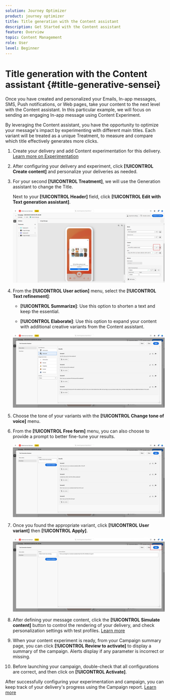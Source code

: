 ```yaml
---
solution: Journey Optimizer
product: journey optimizer
title: Title generation with the Content assistant
description: Get Started with the Content assistant
feature: Overview
topic: Content Management
role: User
level: Beginner
---
```

# Title generation with the Content assistant {#title-generative-sensei}

Once you have created and personalized your Emails, In-app messages, SMS, Push notifications, or Web pages, take your content to the next level with the Content assistant. In this particular example, we will focus on sending an engaging In-app message using Content Experiment.

By leveraging the Content assistant, you have the opportunity to optimize your message's impact by experimenting with different main titles. Each variant will be treated as a unique Treatment, to measure and compare which title effectively generates more clicks.

1. Create your delivery and add Content experimentation for this delivery. [Learn more on Experimentation](../campaigns/content-experiment.md)

1. After configuring your delivery and experiment, click **[!UICONTROL Create content]** and personalize your deliveries as needed.

1. For your second **[!UICONTROL Treatment]**, we will use the Generation assistant to change the Title.

    Next to your **[!UICONTROL Header]** field, click **[!UICONTROL Edit with Text generation assistant]**.

    ![](assets/gen-ai-title-1.png)

1. From the **[!UICONTROL User action]** menu, select the **[!UICONTROL Text refinement]**:

    * **[!UICONTROL Summarize]**: Use this option to shorten a text and keep the essential.
    
    * **[!UICONTROL Elaborate]**: Use this option to expand your content with additional creative variants from the Content assistant.

    ![](assets/gen-ai-title-2.png)

1. Choose the tone of your variants with the **[!UICONTROL Change tone of voice]** menu. 

1. From the **[!UICONTROL Free form]** menu, you can also choose to provide a prompt to better fine-tune your results.

    ![](assets/gen-ai-title-3.png)

1. Once you found the appropriate variant, click **[!UICONTROL User variant]** then **[!UICONTROL Apply]**.

    ![](assets/gen-ai-title-4.png)

1. After defining your message content, click the **[!UICONTROL Simulate content]** button to control the rendering of your delivery, and check personalization settings with test profiles. [Learn more](../email/preview.md)

1. When your content experiment is ready, from your Campaign summary page, you can click **[!UICONTROL Review to activate]** to display a summary of the campaign. Alerts display if any parameter is incorrect or missing.

1. Before launching your campaign, double-check that all configurations are correct, and then click on **[!UICONTROL Activate]**.

After successfully configuring your experimentation and campaign, you can keep track of your delivery's progress using the Campaign report. [Learn more](../reports/campaign-global-report.md#experimentation-report)

